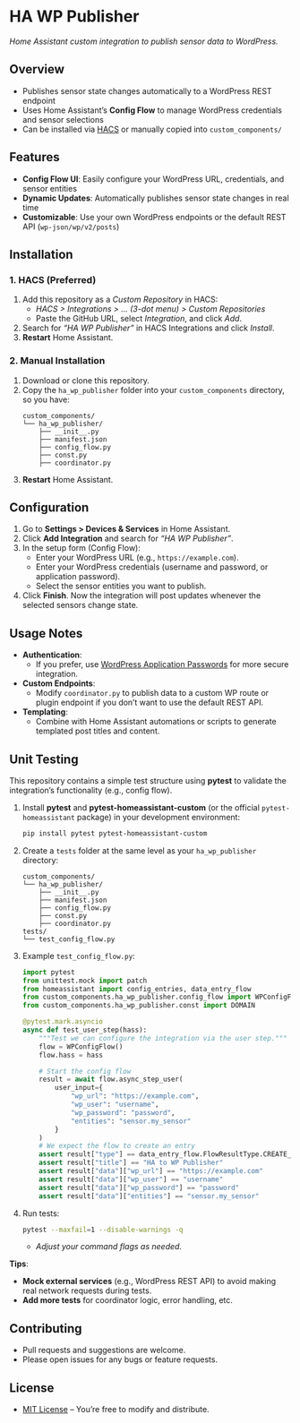 # HA WP Publisher

*Home Assistant custom integration to publish sensor data to WordPress.*

## Overview
- Publishes sensor state changes automatically to a WordPress REST endpoint  
- Uses Home Assistant’s **Config Flow** to manage WordPress credentials and sensor selections  
- Can be installed via [HACS](https://hacs.xyz/) or manually copied into `custom_components/`  

## Features
- **Config Flow UI**: Easily configure your WordPress URL, credentials, and sensor entities  
- **Dynamic Updates**: Automatically publishes sensor state changes in real time  
- **Customizable**: Use your own WordPress endpoints or the default REST API (`wp-json/wp/v2/posts`)  

## Installation

### 1. HACS (Preferred)
1. Add this repository as a *Custom Repository* in HACS:
   - *HACS > Integrations > ... (3-dot menu) > Custom Repositories*
   - Paste the GitHub URL, select *Integration*, and click *Add*.
2. Search for *“HA WP Publisher”* in HACS Integrations and click *Install*.
3. **Restart** Home Assistant.

### 2. Manual Installation
1. Download or clone this repository.
2. Copy the `ha_wp_publisher` folder into your `custom_components` directory, so you have:
   ```
   custom_components/
   └── ha_wp_publisher/
       ├── __init__.py
       ├── manifest.json
       ├── config_flow.py
       ├── const.py
       ├── coordinator.py
   ```
3. **Restart** Home Assistant.

## Configuration
1. Go to **Settings > Devices & Services** in Home Assistant.
2. Click **Add Integration** and search for *“HA WP Publisher”*.
3. In the setup form (Config Flow):
   - Enter your WordPress URL (e.g., `https://example.com`).
   - Enter your WordPress credentials (username and password, or application password).
   - Select the sensor entities you want to publish.
4. Click **Finish**. Now the integration will post updates whenever the selected sensors change state.

## Usage Notes
- **Authentication**:  
  - If you prefer, use [WordPress Application Passwords](https://wordpress.org/support/article/application-passwords/) for more secure integration.
- **Custom Endpoints**:  
  - Modify `coordinator.py` to publish data to a custom WP route or plugin endpoint if you don’t want to use the default REST API.
- **Templating**:  
  - Combine with Home Assistant automations or scripts to generate templated post titles and content.

## Unit Testing
This repository contains a simple test structure using **pytest** to validate the integration’s functionality (e.g., config flow).  
1. Install **pytest** and **pytest-homeassistant-custom** (or the official `pytest-homeassistant` package) in your development environment:
   ```bash
   pip install pytest pytest-homeassistant-custom
   ```
2. Create a `tests` folder at the same level as your `ha_wp_publisher` directory:
   ```
   custom_components/
   └── ha_wp_publisher/
       ├── __init__.py
       ├── manifest.json
       ├── config_flow.py
       ├── const.py
       ├── coordinator.py
   tests/
   └── test_config_flow.py
   ```
3. Example `test_config_flow.py`:
   ```python
   import pytest
   from unittest.mock import patch
   from homeassistant import config_entries, data_entry_flow
   from custom_components.ha_wp_publisher.config_flow import WPConfigFlow
   from custom_components.ha_wp_publisher.const import DOMAIN

   @pytest.mark.asyncio
   async def test_user_step(hass):
       """Test we can configure the integration via the user step."""
       flow = WPConfigFlow()
       flow.hass = hass

       # Start the config flow
       result = await flow.async_step_user(
           user_input={
               "wp_url": "https://example.com",
               "wp_user": "username",
               "wp_password": "password",
               "entities": "sensor.my_sensor"
           }
       )
       # We expect the flow to create an entry
       assert result["type"] == data_entry_flow.FlowResultType.CREATE_ENTRY
       assert result["title"] == "HA to WP Publisher"
       assert result["data"]["wp_url"] == "https://example.com"
       assert result["data"]["wp_user"] == "username"
       assert result["data"]["wp_password"] == "password"
       assert result["data"]["entities"] == "sensor.my_sensor"
   ```
4. Run tests:
   ```bash
   pytest --maxfail=1 --disable-warnings -q
   ```
   - *Adjust your command flags as needed.*  

**Tips**:
- **Mock external services** (e.g., WordPress REST API) to avoid making real network requests during tests.
- **Add more tests** for coordinator logic, error handling, etc.

## Contributing
- Pull requests and suggestions are welcome.
- Please open issues for any bugs or feature requests.

## License
- [MIT License](LICENSE) – You’re free to modify and distribute.
